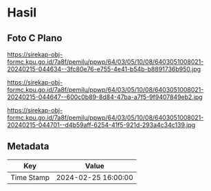 # Hasil

## Foto C Plano

https://sirekap-obj-formc.kpu.go.id/7a8f/pemilu/ppwp/64/03/05/10/08/6403051008021-20240215-044634--3fc80e76-e755-4e41-b54b-b8891736b950.jpg

https://sirekap-obj-formc.kpu.go.id/7a8f/pemilu/ppwp/64/03/05/10/08/6403051008021-20240215-044647--600c0b89-8d84-47ba-a7f5-9f9407849eb2.jpg

https://sirekap-obj-formc.kpu.go.id/7a8f/pemilu/ppwp/64/03/05/10/08/6403051008021-20240215-044701--d4b59aff-6254-41f5-921d-293a4c34c139.jpg


## Metadata

| Key        | Value               |
| ---------- | ------------------- |
| Time Stamp | 2024-02-25 16:00:00 |



